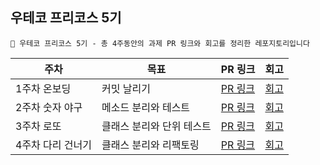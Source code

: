 ## 우테코 프리코스 5기

<aside>

    🌱 우테코 프리코스 5기 - 총 4주동안의 과제 PR 링크와 회고를 정리한 레포지토리입니다

</aside>

| 주차 | 목표 | PR 링크 | 회고 | 
| --- | --- | --- | --- |
| 1주차 온보딩 | 커밋 날리기 | [PR 링크](https://github.com/woowacourse-precourse/java-onboarding/pull/1019) | [회고](https://sy0.gitbook.io/sooyoungh/undefined/undefined/1) |
| 2주차 숫자 야구 | 메소드 분리와 테스트 | [PR 링크](https://github.com/woowacourse-precourse/java-baseball/pull/170) | [회고](https://sy0.gitbook.io/sooyoungh/undefined/undefined/2) |
| 3주차 로또 | 클래스 분리와 단위 테스트 | [PR 링크](https://github.com/woowacourse-precourse/java-lotto/pull/788) | [회고](https://sy0.gitbook.io/sooyoungh/undefined/undefined/3) |
| 4주차 다리 건너기 | 클래스 분리와 리팩토링 | [PR 링크](https://github.com/woowacourse-precourse/java-bridge/pull/419) | [회고](https://sy0.gitbook.io/sooyoungh/undefined/undefined/4) |
